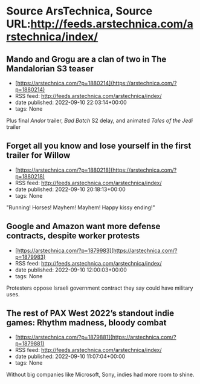 # Source ArsTechnica, Source URL:http://feeds.arstechnica.com/arstechnica/index/

## Mando and Grogu are a clan of two in The Mandalorian S3 teaser
 - [https://arstechnica.com/?p=1880214](https://arstechnica.com/?p=1880214)
 - RSS feed: http://feeds.arstechnica.com/arstechnica/index/
 - date published: 2022-09-10 22:03:14+00:00
 - tags: None

Plus final <em>Andor</em> trailer, <em>Bad Batch</em> S2 delay, and animated <em>Tales of the Jedi</em> trailer

## Forget all you know and lose yourself in the first trailer for Willow
 - [https://arstechnica.com/?p=1880218](https://arstechnica.com/?p=1880218)
 - RSS feed: http://feeds.arstechnica.com/arstechnica/index/
 - date published: 2022-09-10 20:18:13+00:00
 - tags: None

"Running! Horses! Mayhem! Mayhem! Happy kissy ending!"

## Google and Amazon want more defense contracts, despite worker protests
 - [https://arstechnica.com/?p=1879983](https://arstechnica.com/?p=1879983)
 - RSS feed: http://feeds.arstechnica.com/arstechnica/index/
 - date published: 2022-09-10 12:00:03+00:00
 - tags: None

Protesters oppose Israeli government contract they say could have military uses.

## The rest of PAX West 2022’s standout indie games: Rhythm madness, bloody combat
 - [https://arstechnica.com/?p=1879881](https://arstechnica.com/?p=1879881)
 - RSS feed: http://feeds.arstechnica.com/arstechnica/index/
 - date published: 2022-09-10 11:07:04+00:00
 - tags: None

Without big companies like Microsoft, Sony, indies had more room to shine.
